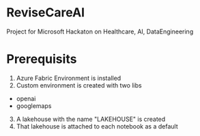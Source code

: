 # ReviseCareAI
Project for Microsoft Hackaton on Healthcare, AI, DataEngineering


# Prerequisits
1) Azure Fabric Environment is installed
2) Custom environment is created with two libs
- openai
- googlemaps
3) A lakehouse with the name "LAKEHOUSE" is created
4) That lakehouse is attached to each notebook as a default
